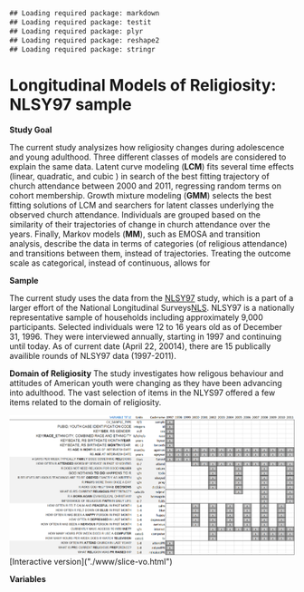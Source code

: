 <!-- Set the report-wide options, and point to the external code file. -->

```
## Loading required package: markdown
## Loading required package: testit
## Loading required package: plyr
## Loading required package: reshape2
## Loading required package: stringr
```



Longitudinal Models of Religiosity: NLSY97 sample
========================================================

**Study Goal**

The current study analysizes how religiosity changes during adolescence and young adulthood. Three different classes of models are considered to explain the same data. Latent curve modeling (**LCM**) fits  several time effects (linear, quadratic, and cubic ) in search of the best fitting trajectory of  church attendance between 2000 and 2011, regressing random terms on cohort membership. Growth mixture modeling (**GMM**) selects the best fitting solutions of LCM and searchers for latent classes underlying the observed church attendance. Individuals are grouped based on the similarity of their trajectories of change in church attendance over the years. Finally, Markov models (**MM**), such as EMOSA and transition analysis, describe the data in terms of categories (of religious attendance) and transitions between them, instead of trajectories. Treating the outcome scale as categorical, instead of continuous, allows for 

**Sample**

The current study uses the data from the [NLSY97](http://www.bls.gov/nls/nlsy97.htm) study, which is a part of a larger effort of the National Longitudinal Surveys[NLS](http://www.bls.gov/nls/). NLSY97 is a nationally representative sample of households including approximately 9,000 participants. Selected individuals were 12 to 16 years old as of December 31, 1996. They were interviewed annually, starting in 1997 and continuing until today. As of current date (April 22, 20014), there are 15 publically availible rounds of NLSY97 data (1997-2011).

**Domain of Religiosity**
The study investigates how religous behaviour and attitudes of American youth were changing as they have been advancing into adulthood. The vast selection of items in the NLYS97 offered a few items related to the domain of religiosity. 

<img link src="./Documentation/figure_rmd/variables_layout.png" alt="Databox slice" style="width:700px;"/>  
[Interactive version]("./www/slice-vo.html")

**Variables**





